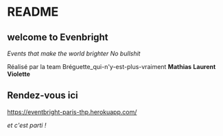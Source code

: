 # README

## welcome to Evenbright

_Events that make the world brighter_
_No bullshit_

Réalisé par la team Bréguette_qui-n'y-est-plus-vraiment **Mathias** **Laurent** **Violette**

## Rendez-vous ici

https://eventbright-paris-thp.herokuapp.com/

*et c'est parti !*
